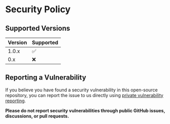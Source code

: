 # Security Policy

## Supported Versions


| Version | Supported          |
| ------- | ------------------ |
| 1.0.x   | :white_check_mark: |
|   0.x     | :x:              |

## Reporting a Vulnerability

If you believe you have found a security vulnerability in this open-source repository, you can report the issue to us directly using [private vulnerability reporting](https://docs.github.com/en/code-security/security-advisories/guidance-on-reporting-and-writing/privately-reporting-a-security-vulnerability).

**Please do not report security vulnerabilities through public GitHub issues, discussions, or pull requests.**
